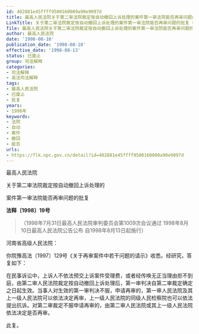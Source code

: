 ```yaml
---
id: 402881e45ffff9500160009a90e9097d
title: 最高人民法院关于第二审法院裁定按自动撤回上诉处理的案件第一审法院能否再审问题的批复
LinkTitle: 关于第二审法院裁定按自动撤回上诉处理的案件第一审法院能否再审问题的批复（1998）
file: 最高人民法院关于第二审法院裁定按自动撤回上诉处理的案件第一审法院能否再审问题的批复_19980810_402881e45ffff9500160009a90e9097d.docx
author: 最高人民法院
date: '1998-08-10'
publication_date: '1998-08-10'
effective_date: '1998-08-13'
status: 已废止
group: 司法解释
categories:
- 司法解释
- 高法司法解释
tags:
- 最高人民法院
- 已废止
- 批复
years:
- 1998年
keywords:
- 法院
- 自动
- 案件
- 撤回
- 能否
urls:
- https://flk.npc.gov.cn/detail?id=402881e45ffff9500160009a90e9097d
---
```


最高人民法院

关于第二审法院裁定按自动撤回上诉处理的

案件第一审法院能否再审问题的批复

**法释〔1998〕19号**

> （1998年7月31日最高人民法院审判委员会第1009次会议通过 1998年8月10日最高人民法院公告公布 自1998年8月13日起施行）

河南省高级人民法院：

你院豫高法〔1997〕129号《关于再审案件中若干问题的请示》收悉。经研究，答复如下：

在民事诉讼中，上诉人不依法预交上诉案件受理费，或者经传唤无正当理由拒不到庭，由第二审人民法院裁定按自动撤回上诉处理后，第一审判决自第二审裁定确定之日起生效。当事人对生效的第一审判决不服，申请再审的，第一审人民法院及其上一级人民法院可以依法决定再审，上一级人民法院的同级人民检察院也可以依法提出抗诉。对第二审裁定不服申请再审的，由第二审人民法院或其上一级人民法院依法决定是否再审。

此复。
